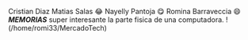 Cristian Diaz
Matias Salas :joy:
Nayelly Pantoja :yum:
Romina Barraveccia :smile:
***MEMORIAS*** super interesante la parte fisica de una computadora.
!(/home/romi33/MercadoTech)


